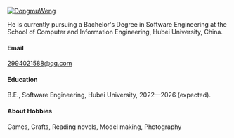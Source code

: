
[![DongmuWeng](https://img.shields.io/badge/DongmuWeng-github-blue?logo=github)](https://github.com/DongmuWeng)


He is currently pursuing a Bachelor's Degree in Software Engineering at the School of Computer and Information Engineering, Hubei University, China.

#### Email
2994021588@qq.com

#### Education
B.E., Software Engineering, Hubei University, 2022—2026 (expected).

#### About Hobbies
Games, Crafts, Reading novels, Model making, Photography
